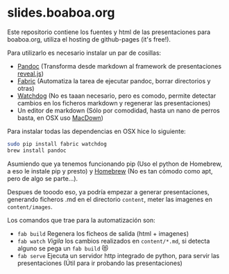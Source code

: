 slides.boaboa.org
=======

Este repositorio contiene los fuentes y html de las presentaciones para boaboa.org, utiliza el hosting de github-pages (it's free!).

Para utilizarlo es necesario instalar un par de cosillas:

- [Pandoc](http://johnmacfarlane.net/pandoc/) (Transforma desde markdown al framework de presentaciones [reveal.js](http://lab.hakim.se/reveal-js/#/))
- [Fabric](http://www.fabfile.org/) (Automatiza la tarea de ejecutar pandoc, borrar directorios y otras)
- [Watchdog](https://pypi.python.org/pypi/watchdog) (No es taaan necesario, pero es comodo, permite detectar cambios en los ficheros markdown y regenerar las presentaciones)
- Un editor de markdown (Sólo por comodidad, hasta un nano de perros basta, en OSX uso [MacDown](http://macdown.uranusjr.com/))


Para instalar todas las dependencias en OSX hice lo siguiente:

```bash
sudo pip install fabric watchdog
brew install pandoc
```

Asumiendo que ya tenemos funcionando pip (Uso el python de Homebrew, a eso le instale pip y presto) y [Homebrew](http://brew.sh/) (No es tan cómodo como apt, pero de algo se parte...).

Despues de tooodo eso, ya podría empezar a generar presentaciones, generando ficheros .md en el directorio `content`, meter las imagenes en `content/images`.

Los comandos que trae para la automatización son:

* `fab build` Regenera los ficheos de salida (html + imagenes)
* `fab watch` *Vigila* los cambios realizados en `content/*.md`, si detecta alguno se pega un `fab build` :heart_eyes_cat:
* `fab serve` Ejecuta un servidor http integrado de python, para servir las presentaciones (Útil para ir probando las presentaciones)
